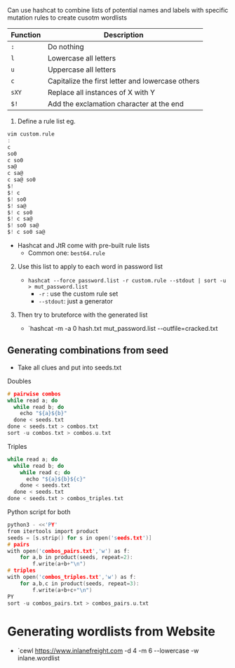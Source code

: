 Can use hashcat to combine lists of potential names and labels with specific mutation rules to create cusotm wordlists

|**Function**|**Description**|
|---|---|
|`:`|Do nothing|
|`l`|Lowercase all letters|
|`u`|Uppercase all letters|
|`c`|Capitalize the first letter and lowercase others|
|`sXY`|Replace all instances of X with Y|
|`$!`|Add the exclamation character at the end|

1. Define a rule list
eg.
```c
vim custom.rule
:
c
so0
c so0
sa@
c sa@
c sa@ so0
$!
$! c
$! so0
$! sa@
$! c so0
$! c sa@
$! so0 sa@
$! c so0 sa@
```
- Hashcat and JtR come with pre-built rule lists
	- Common one: `best64.rule
`
2. Use this list to apply to each word in password list
	- `hashcat --force password.list -r custom.rule --stdout | sort -u > mut_password.list`
		- `-r` : use the custom rule set
		- `--stdout`: just a generator

3. Then try to bruteforce with the generated list
	- `hashcat -m <mode> -a 0 hash.txt mut_password.list  --outfile=cracked.txt


## Generating combinations from seed
- Take all clues and put into seeds.txt

Doubles
```c
# pairwise combos
while read a; do
  while read b; do
    echo "${a}${b}"
  done < seeds.txt
done < seeds.txt > combos.txt
sort -u combos.txt > combos.u.txt
```

Triples
```c
while read a; do
  while read b; do
    while read c; do
      echo "${a}${b}${c}"
    done < seeds.txt
  done < seeds.txt
done < seeds.txt > combos_triples.txt

```

Python script for both
```c
python3 - <<'PY'
from itertools import product
seeds = [s.strip() for s in open('seeds.txt')]
# pairs
with open('combos_pairs.txt','w') as f:
    for a,b in product(seeds, repeat=2):
        f.write(a+b+"\n")
# triples
with open('combos_triples.txt','w') as f:
    for a,b,c in product(seeds, repeat=3):
        f.write(a+b+c+"\n")
PY
sort -u combos_pairs.txt > combos_pairs.u.txt

```
# Generating wordlists from Website
- `cewl https://www.inlanefreight.com -d 4 -m 6 --lowercase -w inlane.wordlist